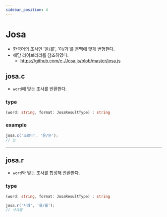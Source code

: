 ```yaml
---
sidebar_position: 4
---
```


# Josa
- 한국어의 조사인 '을/를', '이/가'를 문맥에 맞게 변형한다.
- 해당 라이브러리를 참조하였다. 
  - https://github.com/e-/Josa.js/blob/master/josa.js

## josa.c
- `word`에 맞는 조사를 반환한다.

### type
```ts
(word: string, format: JosaResultType) : string
```

### example
```ts
josa.c('조르디', '은/는');
// 는
```

---

## josa.r
- `word`와 맞는 조사를 합성해 반환한다.

### type
```ts
(word: string, format: JosaResultType) : string
```

```ts
josa.r('사과', '을/를');
// 사과를
```